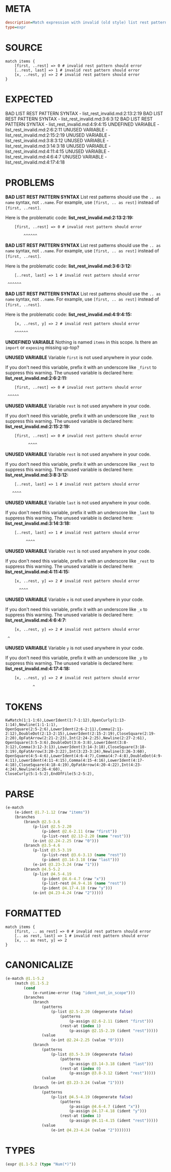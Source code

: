 # META
~~~ini
description=Match expression with invalid (old style) list rest patterns should error
type=expr
~~~
# SOURCE
~~~roc
match items {
    [first, ..rest] => 0 # invalid rest pattern should error
    [..rest, last] => 1 # invalid rest pattern should error
    [x, ..rest, y] => 2 # invalid rest pattern should error
}
~~~
# EXPECTED
BAD LIST REST PATTERN SYNTAX - list_rest_invalid.md:2:13:2:19
BAD LIST REST PATTERN SYNTAX - list_rest_invalid.md:3:6:3:12
BAD LIST REST PATTERN SYNTAX - list_rest_invalid.md:4:9:4:15
UNDEFINED VARIABLE - list_rest_invalid.md:2:6:2:11
UNUSED VARIABLE - list_rest_invalid.md:2:15:2:19
UNUSED VARIABLE - list_rest_invalid.md:3:8:3:12
UNUSED VARIABLE - list_rest_invalid.md:3:14:3:18
UNUSED VARIABLE - list_rest_invalid.md:4:11:4:15
UNUSED VARIABLE - list_rest_invalid.md:4:6:4:7
UNUSED VARIABLE - list_rest_invalid.md:4:17:4:18
# PROBLEMS
**BAD LIST REST PATTERN SYNTAX**
List rest patterns should use the `.. as name` syntax, not `..name`.
For example, use `[first, .. as rest]` instead of `[first, ..rest]`.

Here is the problematic code:
**list_rest_invalid.md:2:13:2:19:**
```roc
    [first, ..rest] => 0 # invalid rest pattern should error
```
            ^^^^^^


**BAD LIST REST PATTERN SYNTAX**
List rest patterns should use the `.. as name` syntax, not `..name`.
For example, use `[first, .. as rest]` instead of `[first, ..rest]`.

Here is the problematic code:
**list_rest_invalid.md:3:6:3:12:**
```roc
    [..rest, last] => 1 # invalid rest pattern should error
```
     ^^^^^^


**BAD LIST REST PATTERN SYNTAX**
List rest patterns should use the `.. as name` syntax, not `..name`.
For example, use `[first, .. as rest]` instead of `[first, ..rest]`.

Here is the problematic code:
**list_rest_invalid.md:4:9:4:15:**
```roc
    [x, ..rest, y] => 2 # invalid rest pattern should error
```
        ^^^^^^


**UNDEFINED VARIABLE**
Nothing is named `items` in this scope.
Is there an `import` or `exposing` missing up-top?

**UNUSED VARIABLE**
Variable ``first`` is not used anywhere in your code.

If you don't need this variable, prefix it with an underscore like `_first` to suppress this warning.
The unused variable is declared here:
**list_rest_invalid.md:2:6:2:11:**
```roc
    [first, ..rest] => 0 # invalid rest pattern should error
```
     ^^^^^


**UNUSED VARIABLE**
Variable ``rest`` is not used anywhere in your code.

If you don't need this variable, prefix it with an underscore like `_rest` to suppress this warning.
The unused variable is declared here:
**list_rest_invalid.md:2:15:2:19:**
```roc
    [first, ..rest] => 0 # invalid rest pattern should error
```
              ^^^^


**UNUSED VARIABLE**
Variable ``rest`` is not used anywhere in your code.

If you don't need this variable, prefix it with an underscore like `_rest` to suppress this warning.
The unused variable is declared here:
**list_rest_invalid.md:3:8:3:12:**
```roc
    [..rest, last] => 1 # invalid rest pattern should error
```
       ^^^^


**UNUSED VARIABLE**
Variable ``last`` is not used anywhere in your code.

If you don't need this variable, prefix it with an underscore like `_last` to suppress this warning.
The unused variable is declared here:
**list_rest_invalid.md:3:14:3:18:**
```roc
    [..rest, last] => 1 # invalid rest pattern should error
```
             ^^^^


**UNUSED VARIABLE**
Variable ``rest`` is not used anywhere in your code.

If you don't need this variable, prefix it with an underscore like `_rest` to suppress this warning.
The unused variable is declared here:
**list_rest_invalid.md:4:11:4:15:**
```roc
    [x, ..rest, y] => 2 # invalid rest pattern should error
```
          ^^^^


**UNUSED VARIABLE**
Variable ``x`` is not used anywhere in your code.

If you don't need this variable, prefix it with an underscore like `_x` to suppress this warning.
The unused variable is declared here:
**list_rest_invalid.md:4:6:4:7:**
```roc
    [x, ..rest, y] => 2 # invalid rest pattern should error
```
     ^


**UNUSED VARIABLE**
Variable ``y`` is not used anywhere in your code.

If you don't need this variable, prefix it with an underscore like `_y` to suppress this warning.
The unused variable is declared here:
**list_rest_invalid.md:4:17:4:18:**
```roc
    [x, ..rest, y] => 2 # invalid rest pattern should error
```
                ^


# TOKENS
~~~zig
KwMatch(1:1-1:6),LowerIdent(1:7-1:12),OpenCurly(1:13-1:14),Newline(1:1-1:1),
OpenSquare(2:5-2:6),LowerIdent(2:6-2:11),Comma(2:11-2:12),DoubleDot(2:13-2:15),LowerIdent(2:15-2:19),CloseSquare(2:19-2:20),OpFatArrow(2:21-2:23),Int(2:24-2:25),Newline(2:27-2:61),
OpenSquare(3:5-3:6),DoubleDot(3:6-3:8),LowerIdent(3:8-3:12),Comma(3:12-3:13),LowerIdent(3:14-3:18),CloseSquare(3:18-3:19),OpFatArrow(3:20-3:22),Int(3:23-3:24),Newline(3:26-3:60),
OpenSquare(4:5-4:6),LowerIdent(4:6-4:7),Comma(4:7-4:8),DoubleDot(4:9-4:11),LowerIdent(4:11-4:15),Comma(4:15-4:16),LowerIdent(4:17-4:18),CloseSquare(4:18-4:19),OpFatArrow(4:20-4:22),Int(4:23-4:24),Newline(4:26-4:60),
CloseCurly(5:1-5:2),EndOfFile(5:2-5:2),
~~~
# PARSE
~~~clojure
(e-match
	(e-ident @1.7-1.12 (raw "items"))
	(branches
		(branch @2.5-3.6
			(p-list @2.5-2.20
				(p-ident @2.6-2.11 (raw "first"))
				(p-list-rest @2.13-2.20 (name "rest")))
			(e-int @2.24-2.25 (raw "0")))
		(branch @3.5-4.6
			(p-list @3.5-3.19
				(p-list-rest @3.6-3.13 (name "rest"))
				(p-ident @3.14-3.18 (raw "last")))
			(e-int @3.23-3.24 (raw "1")))
		(branch @4.5-5.2
			(p-list @4.5-4.19
				(p-ident @4.6-4.7 (raw "x"))
				(p-list-rest @4.9-4.16 (name "rest"))
				(p-ident @4.17-4.18 (raw "y")))
			(e-int @4.23-4.24 (raw "2")))))
~~~
# FORMATTED
~~~roc
match items {
	[first, .. as rest] => 0 # invalid rest pattern should error
	[.. as rest, last] => 1 # invalid rest pattern should error
	[x, .. as rest, y] => 2
}
~~~
# CANONICALIZE
~~~clojure
(e-match @1.1-5.2
	(match @1.1-5.2
		(cond
			(e-runtime-error (tag "ident_not_in_scope")))
		(branches
			(branch
				(patterns
					(p-list @2.5-2.20 (degenerate false)
						(patterns
							(p-assign @2.6-2.11 (ident "first")))
						(rest-at (index 1)
							(p-assign @2.15-2.19 (ident "rest")))))
				(value
					(e-int @2.24-2.25 (value "0"))))
			(branch
				(patterns
					(p-list @3.5-3.19 (degenerate false)
						(patterns
							(p-assign @3.14-3.18 (ident "last")))
						(rest-at (index 0)
							(p-assign @3.8-3.12 (ident "rest")))))
				(value
					(e-int @3.23-3.24 (value "1"))))
			(branch
				(patterns
					(p-list @4.5-4.19 (degenerate false)
						(patterns
							(p-assign @4.6-4.7 (ident "x"))
							(p-assign @4.17-4.18 (ident "y")))
						(rest-at (index 1)
							(p-assign @4.11-4.15 (ident "rest")))))
				(value
					(e-int @4.23-4.24 (value "2")))))))
~~~
# TYPES
~~~clojure
(expr @1.1-5.2 (type "Num(*)"))
~~~
